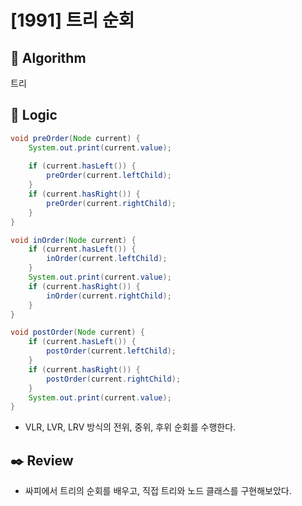 # [1991] 트리 순회

## :pushpin: **Algorithm**

트리

## :round_pushpin: **Logic**

```java
void preOrder(Node current) {
    System.out.print(current.value);
    
    if (current.hasLeft()) {
        preOrder(current.leftChild);
    }
    if (current.hasRight()) {
        preOrder(current.rightChild);
    }
}

void inOrder(Node current) {
    if (current.hasLeft()) {
        inOrder(current.leftChild);
    }
    System.out.print(current.value);
    if (current.hasRight()) {
        inOrder(current.rightChild);
    }
}

void postOrder(Node current) {
    if (current.hasLeft()) {
        postOrder(current.leftChild);
    }
    if (current.hasRight()) {
        postOrder(current.rightChild);
    }
    System.out.print(current.value);
}
```

- VLR, LVR, LRV 방식의 전위, 중위, 후위 순회를 수행한다.

## :black_nib: **Review**
- 싸피에서 트리의 순회를 배우고, 직접 트리와 노드 클래스를 구현해보았다.